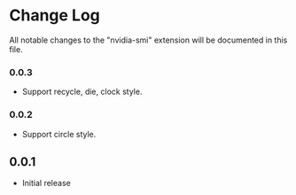 # Change Log
All notable changes to the "nvidia-smi" extension will be documented in this file.

### 0.0.3

- Support recycle, die, clock style.

### 0.0.2

- Support circle style.

## 0.0.1

- Initial release
